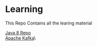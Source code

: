 # Learning
This Repo Contains all the learing material 

[Java 8 Repo](https://github.com/in28minutes/functional-programming-with-java)\
[Apache Kafka](https://github.com/anhthii/kafka-notes?tab=readme-ov-file)\
